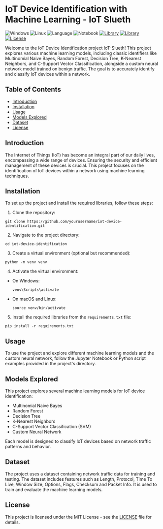 # IoT Device Identification with Machine Learning - IoT Slueth

![Windows](https://img.shields.io/badge/Platform-Windows-blue?logo=windows)
![Linux](https://img.shields.io/badge/Platform-Linux-green?logo=linux)
![Language](https://img.shields.io/badge/Language-Python-brightgreen)
![Notebook](https://img.shields.io/badge/Environment-Jupyter%20Notebook-orange)
[![Library](https://img.shields.io/badge/Library-TensorFlow%20%7C%20scikit--learn-blueviolet)](https://www.tensorflow.org/)
[![Library](https://img.shields.io/badge/Library-scikit--learn-blueviolet)](https://scikit-learn.org/stable/)
[![License](https://img.shields.io/badge/License-MIT-blue)](LICENSE)

Welcome to the IoT Device Identification project IoT-Slueth! This project explores various machine learning models, including classic identifiers like Multinomial Naive Bayes, Random Forest, Decision Tree, K-Nearest Neighbors, and C-Support Vector Classification, alongside a custom neural network model trained on benign traffic. The goal is to accurately identify and classify IoT devices within a network.

## Table of Contents

- [Introduction](#introduction)
- [Installation](#installation)
- [Usage](#usage)
- [Models Explored](#models-explored)
- [Dataset](#dataset)
- [License](#license)

## Introduction

The Internet of Things (IoT) has become an integral part of our daily lives, encompassing a wide range of devices. Ensuring the security and efficient management of these devices is crucial. This project focuses on the identification of IoT devices within a network using machine learning techniques.

## Installation

To set up the project and install the required libraries, follow these steps:

1. Clone the repository:

```
git clone https://github.com/yourusername/iot-device-identification.git
```

2. Navigate to the project directory:

```
cd iot-device-identification
```

3. Create a virtual environment (optional but recommended):

```
python -m venv venv
```


4. Activate the virtual environment:
- On Windows:
  ```
  venv\Scripts\activate
  ```
- On macOS and Linux:
  ```
  source venv/bin/activate
  ```

5. Install the required libraries from the `requirements.txt` file:

```
pip install -r requirements.txt
```

## Usage

To use the project and explore different machine learning models and the custom neural network, follow the Jupyter Notebook or Python script examples provided in the project's directory.

## Models Explored

This project explores several machine learning models for IoT device identification:

- Multinomial Naive Bayes
- Random Forest
- Decision Tree
- K-Nearest Neighbors
- C-Support Vector Classification (SVM)
- Custom Neural Network

Each model is designed to classify IoT devices based on network traffic patterns and behavior.

## Dataset

The project uses a dataset containing network traffic data for training and testing. The dataset includes features such as Length, Protocol, Time To Live, Window Size, Options, Flags, Checksum and Packet Info. It is used to train and evaluate the machine learning models.

## License

This project is licensed under the MIT License - see the [LICENSE](LICENSE) file for details.